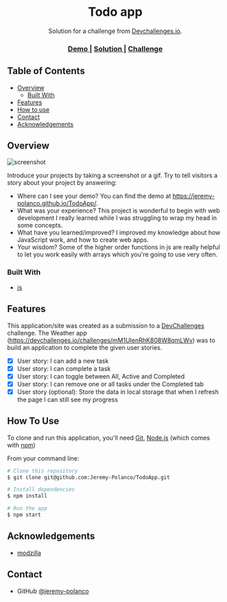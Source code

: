 <!-- Please update value in the {}  -->

<h1 align="center">Todo app</h1>

<div align="center">
   Solution for a challenge from  <a href="http://devchallenges.io" target="_blank">Devchallenges.io</a>.
</div>

<div align="center">
  <h3>
    <a href="https://jeremy-polanco.github.io/TodoApp/">
      Demo
    </a>
    <span> | </span>
    <a href="https://jeremy-polanco.github.io/TodoApp/">
      Solution
    </a>
    <span> | </span>
    <a href="https://devchallenges.io/challenges/hH6PbOHBdPm6otzw2De5">
      Challenge
    </a>
  </h3>
</div>

<!-- TABLE OF CONTENTS -->

## Table of Contents

- [Overview](#overview)
  - [Built With](#built-with)
- [Features](#features)
- [How to use](#how-to-use)
- [Contact](#contact)
- [Acknowledgements](#acknowledgements)

<!-- OVERVIEW -->

## Overview

![screenshot](https://i.postimg.cc/Mpwzk9Bb/image.png)

Introduce your projects by taking a screenshot or a gif. Try to tell visitors a story about your project by answering:

- Where can I see your demo?
  You can find the demo at https://jeremy-polanco.github.io/TodoApp/.
- What was your experience?
  This project is wonderful to begin with web development I really learned while I was struggling to wrap my head in some concepts.
- What have you learned/improved?
  I improved my knowledge about how JavaScript work, and how to create web apps. 
- Your wisdom? 
  Some of the higher order functions in js are really helpful to let you work easily with arrays which you're going to use very often.

### Built With

<!-- This section should list any major frameworks that you built your project using. Here are a few examples.-->

- [js](https://developer.mozilla.org/es/docs/Web/JavaScript)

## Features

<!-- List the features of your application or follow the template. Don't share the figma file here :) -->

This application/site was created as a submission to a [DevChallenges](https://devchallenges.io/challenges) challenge. The Weather app (https://devchallenges.io/challenges/mM1UIenRhK808W8qmLWv) was to build an application to complete the given user stories.

- [x] User story: I can add a new task
- [x] User story: I can complete a task
- [x] User story: I can toggle between All, Active and Completed
- [x] User story: I can remove one or all tasks under the Completed tab
- [x] User story (optional): Store the data in local storage that when I refresh the page I can still see my progress

## How To Use

<!-- Example: -->

To clone and run this application, you'll need [Git](https://git-scm.com), [Node.js](https://nodejs.org/en/download/) (which comes with [npm](http://npmjs.com))

From your command line:

```bash
# Clone this repository
$ git clone git@github.com:Jeremy-Polanco/TodoApp.git

# Install dependencies
$ npm install

# Run the app
$ npm start
```

## Acknowledgements

<!-- This section should list any articles or add-ons/plugins that helps you to complete the project. This is optional but it will help you in the future. For example: -->

- [modzilla](https://developer.mozilla.org/es)

## Contact

- GitHub [@jeremy-polanco](https://{github.com/Jeremy-Polanco})

